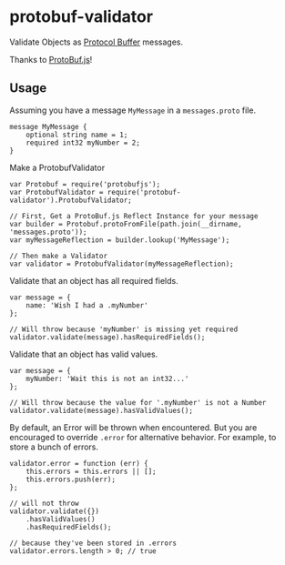 # protobuf-validator

Validate Objects as [Protocol Buffer](https://developers.google.com/protocol-buffers/docs/proto) messages.

Thanks to [ProtoBuf.js](https://github.com/dcodeIO/ProtoBuf.js)!

## Usage

Assuming you have a message `MyMessage` in a `messages.proto` file.

    message MyMessage {
        optional string name = 1;
        required int32 myNumber = 2;
    }

Make a ProtobufValidator

    var Protobuf = require('protobufjs');
    var ProtobufValidator = require('protobuf-validator').ProtobufValidator;

    // First, Get a ProtoBuf.js Reflect Instance for your message
    var builder = Protobuf.protoFromFile(path.join(__dirname, 'messages.proto'));
    var myMessageReflection = builder.lookup('MyMessage');
    
    // Then make a Validator
    var validator = ProtobufValidator(myMessageReflection);

Validate that an object has all required fields.    

    var message = {
        name: 'Wish I had a .myNumber'
    };
    
    // Will throw because 'myNumber' is missing yet required
    validator.validate(message).hasRequiredFields();

Validate that an object has valid values.

    var message = {
        myNumber: 'Wait this is not an int32...'
    };
    
    // Will throw because the value for '.myNumber' is not a Number
    validator.validate(message).hasValidValues();

By default, an Error will be thrown when encountered. But you are encouraged to override `.error` for alternative behavior. For example, to store a bunch of errors.

    validator.error = function (err) {
        this.errors = this.errors || [];
        this.errors.push(err);
    };
    
    // will not throw
    validator.validate({})
        .hasValidValues()
        .hasRequiredFields();
    
    // because they've been stored in .errors
    validator.errors.length > 0; // true

